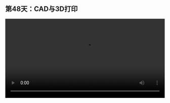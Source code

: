 ## 第48天：CAD与3D打印
 

<video width="100%" controls controlslist="nodownload nofullscreen noremoteplayback" disablePictureInPicture>
  <source src="https://api.keepwork.com/ts-storage/siteFiles/14515/raw#1593682480567session48.webm" type="video/webm">
  <source src="https://api.keepwork.com/ts-storage/siteFiles/14523/raw#1593682498859session48small.mp4" type="video/mp4" />
   
  你的浏览器不支持播放
</video>
<style>
video::-webkit-media-controls-fullscreen-button { display: none; } 
</style>



### 字幕

所有的CAD模型是可以进行3D打印的。
以这个杯子为例，我们点击**导出**。
选择第一个**stl**。
stl是一种通用的3D打印格式。
我们点击是。
我们看它生成了一个default.stl文件。
双击这个文件，
就可以进行3D打印。
这里我们可以输入一个名字，比如说cup。
再次点击导出stl。
打开所在目录。
我们看，生成了一个cup.stl文件。
当然我们还可以导出bmax模型。
是这样子。
点击导出。
拿在手中。
此时我们可以创建一个bmax的，
用方块构成的小杯子。
当然在**E键**下选择**模板**，
你也可以看到这个模型。
可以把刚刚的杯子用方块的形式在场景中创建出来。

### 动手练习
模仿制作一个相同的有多个透明物体的电影方块。